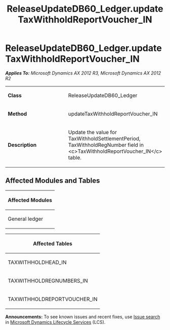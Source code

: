 ﻿---
title: ReleaseUpdateDB60_Ledger.updateTaxWithholdReportVoucher_IN
TOCTitle: ReleaseUpdateDB60_Ledger.updateTaxWithholdReportVoucher_IN
ms:assetid: 36ff51fb-3e46-95de-6171-bba61c70132d
ms:mtpsurl: https://msdn.microsoft.com/en-us/library/JJ685181(v=AX.60)
ms:contentKeyID: 49707634
ms.date: 05/18/2015
mtps_version: v=AX.60
---

# ReleaseUpdateDB60\_Ledger.updateTaxWithholdReportVoucher\_IN 


_**Applies To:** Microsoft Dynamics AX 2012 R3, Microsoft Dynamics AX 2012 R2_

<table>
<colgroup>
<col style="width: 50%" />
<col style="width: 50%" />
</colgroup>
<tbody>
<tr class="odd">
<td><p><strong>Class</strong></p></td>
<td><p>ReleaseUpdateDB60_Ledger</p></td>
</tr>
<tr class="even">
<td><p><strong>Method</strong></p></td>
<td><p>updateTaxWithholdReportVoucher_IN</p></td>
</tr>
<tr class="odd">
<td><p><strong>Description</strong></p></td>
<td><p>Update the value for TaxWithholdSettlementPeriod, TaxWithholdRegNumber field in &lt;c&gt;TaxWithholdReportVoucher_IN&lt;/c&gt; table.</p></td>
</tr>
</tbody>
</table>


## Affected Modules and Tables

<table>
<colgroup>
<col style="width: 100%" />
</colgroup>
<thead>
<tr class="header">
<th><p>Affected Modules</p></th>
</tr>
</thead>
<tbody>
<tr class="odd">
<td><p>General ledger</p></td>
</tr>
</tbody>
</table>


<table>
<colgroup>
<col style="width: 100%" />
</colgroup>
<thead>
<tr class="header">
<th><p>Affected Tables</p></th>
</tr>
</thead>
<tbody>
<tr class="odd">
<td><p>TAXWITHHOLDHEAD_IN</p></td>
</tr>
<tr class="even">
<td><p>TAXWITHHOLDREGNUMBERS_IN</p></td>
</tr>
<tr class="odd">
<td><p>TAXWITHHOLDREPORTVOUCHER_IN</p></td>
</tr>
</tbody>
</table>

  
**Announcements:** To see known issues and recent fixes, use [Issue search](http://go.microsoft.com/fwlink/?linkid=389258) in [Microsoft Dynamics Lifecycle Services](http://go.microsoft.com/fwlink/?linkid=306505) (LCS).

